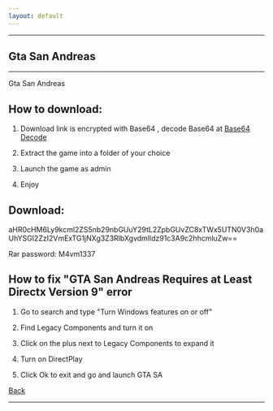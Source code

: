 ```yaml
---
layout: default
---
```


* * *

## Gta San Andreas

* * *

Gta San Andreas

## How to download:

1. Download link is encrypted with Base64 , decode Base64 at [Base64 Decode](https://www.base64decode.org/)

2. Extract the game into a folder of your choice

3. Launch the game as admin

4. Enjoy

## Download:

aHR0cHM6Ly9kcml2ZS5nb29nbGUuY29tL2ZpbGUvZC8xTWx5UTN0V3h0aUhYSGI2ZzI2VmExTG1jNXg3Z3RlbXgvdmlldz91c3A9c2hhcmluZw==

Rar password: M4vm1337

## How to fix "GTA San Andreas Requires at Least Directx Version 9" error

1. Go to search and type "Turn Windows features on or off"

2. Find Legacy Components and turn it on

3. Click on the plus next to Legacy Components to expand it

4. Turn on DirectPlay

5. Click Ok to exit and go and launch GTA SA

[Back](/index.md)

* * *